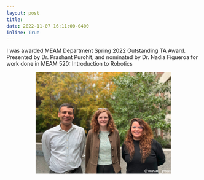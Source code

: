 ```yaml
---
layout: post
title: 
date: 2022-11-07 16:11:00-0400
inline: True
---
```


I was awarded MEAM Department Spring 2022 Outstanding TA Award. Presented by Dr. Prashant Purohit, and nominated by Dr. Nadia Figueroa for work done in MEAM 520: Introduction to Robotics

<p align="center">
<img src="assets/img/award_pic.png" width="70%">
</p>



